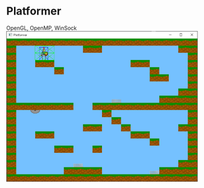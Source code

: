 # Platformer
OpenGL, OpenMP, WinSock  
![alt text](https://github.com/Slava2001/Platformer/blob/main/screen.png?raw=true)
